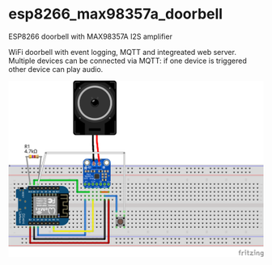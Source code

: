 # esp8266_max98357a_doorbell
ESP8266 doorbell with MAX98357A I2S amplifier

WiFi doorbell with event logging, MQTT and integreated web server. Multiple devices can be connected via MQTT: if one device is triggered other device can play audio.

![ESP8266 wireless doorbell](https://github.com/ivanovp/esp8266_max98357a_doorbell/blob/main/hardware/esp8266_max98357a_audio_doorbell_bb.png?raw=true)

